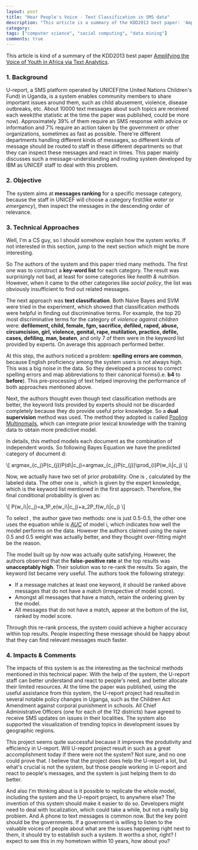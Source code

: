 ```yaml
---
layout: post
title: "Hear People's Voice - Text Classification in SMS data"
description: "This article is a summary of the KDD2013 best paper: 'Amplifying the Voice of Youth in Africa via Text Analytics'. It describes a system used to rank text messages so that people working in the U-report project in Uganga can discover and react to social issues faster and more efficiently. "
category: 
tags: ["computer science", "social computing", "data mining"]
comments: true
---
```


<script type="text/javascript"
  src="http://cdn.mathjax.org/mathjax/latest/MathJax.js?config=TeX-AMS-MML_HTMLorMML">
</script>
<script type="text/javascript"
   src="http://cdn.mathjax.org/mathjax/latest/MathJax.js?config=TeX-AMS-MML_HTMLorMML">
</script>


This article is kind of a summary of the KDD2013 best paper [Amplifying the Voice of Youth in Africa via Text Analytics](http://www.prem-melville.com/publications/unicef-kdd2013.pdf).    

### 1. Background  

U-report, a SMS platform operated by UNICEF(the United Nations Children's Fund) in Uganda, is a system enables community members to share important issues around them, such as child abusement, violence, disease outbreaks, etc. About 10000 text messages about such topics are received each week(the statistic at the time the paper was published, could be more now). Approximately 39% of them require an SMS response with advice or information and 7% require an action taken by the government or other organizations, sometimes as fast as possible. There're different departments handling different kinds of messages, so different kinds of message should be routed to staff in these different departments so that they can inspect these messages and react in times. This paper mainly discusses such a message-understanding and routing system developed by IBM as UNICEF staff to deal with this problem.    

### 2. Objective   

The system aims at **messages ranking** for a specific message category, because the staff in UNICEF will choose a category first(like *water* or *emergency*), then inspect the messages in the descending order of relevance.   

### 3. Technical Approaches  

Well, I'm a CS guy, so I should somehow explain how the system works. If not interested in this section, jump to the next section which might be more interesting. 

So The authors of the system and this paper tried many methods. The first one was to construct a **key-word list** for each category. The result was surprisingly not bad, at least for some categories like *health & nutrition*. However, when it came to the other categories like *social policy*, the list was obviously insufficient to find out related messages.   

The next approach was **text classification**. Both Naive Bayes and SVM were tried in the experiment, which showed that classification methods were helpful in finding out discriminative terms. For example, the top 20 most discriminative terms for the category of *violence against children* were: **defilement, child, female, fgm, sacrifice, defiled, raped, abuse, circumcision, girl, violence, genital, rape, mutilation, practice, defile, cases, defiling, man, beaten**, and only 7 of them were in the keyword list provided by experts. On average this approach performed better.   

At this step, the authors noticed a problem: **spelling errors are common**, because English proficiency among the system users is not always high. This was a big noise in the data. So they developed a process to correct spelling errors and map abbreviations to their canonical forms(i.e. **b4** to **before**). This pre-processing of text helped improving the performance of both approaches mentioned above.  

Next, the authors thought even though text classification methods are better, the keyword lists provided by experts should not be discarded completely because they do provide useful prior knowledge. So a **dual supervision** method was used. The method they adopted is called [Pooling Multinomails](http://www.prem-melville.com/pooling-multinomials-kdd09.pdf), which can integrate prior lexical knowledge with the training data to obtain more predictive model.   

In details, this method models each document as the combination of independent words. So following Bayes Equation we have the predicted category of document d:  

<p>
\[
argmax_{c_j}P(c_{j})P(d\|c_j)=argmax_{c_j}P(c_{j})\prod_{i}P(w_i\|c_j)
\]
</p>

Now, we actually have two set of prior probability<script type="math/tex">P(w_i\|c_j)</script>. One is <script type="math/tex">P_e(w_i\|c_j)</script>, calculated by the labeled data. The other one is <script type="math/tex">P_f(w_i\|c_j)</script>, which is given by the expert knowledge, which is the keyword list mentioned in the first approach. Therefore, the final conditional probability is given as:  

<p>
\[
P(w_i\|c_j)=a_1P_e(w_i\|c_j)+a_2P_f(w_i\|c_j)
\]
</p>

To select <script type="math/tex">a_i</script>, the author gave two methods: one is just 0.5-0.5, the other one uses the equation <script type="math/tex">a_i=log\frac{auc_i}{1 - auc_i}</script> while <script type="math/tex">auc_i</script> is [*AUC*](http://en.wikipedia.org/wiki/Area_under_the_curve_(pharmacokinetics)) of model i, which indicates how well the model performs on the data. However the authors claimed using the naive 0.5 and 0.5 weight was actually better, and they thought over-fitting might be the reason. 

The model built up by now was actually quite satisfying. However, the authors observed that the **false-positive rate** at the top results was **unacceptably high**. Their solution was to re-rank the results. So again, the keyword list became very useful. The authors took the following strategy:

- If a message matches at least one keyword, it should be ranked above messages that do not have a match (irrespective of model score).  
- Amongst all messages that have a match, retain the ordering given by the model.  
- All messages that do not have a match, appear at the bottom of the list, ranked by model score.  

Through this re-rank process, the system could achieve a higher accuracy within top results. People inspecting these message should be happy about that they can find relevant messages much faster. 

### 4. Impacts & Comments
The impacts of this system is as the interesting as the technical methods mentioned in this technical paper. With the help of the system, the U-report staff can better understand and react to people's need, and better allocate their limited resources. At the time the paper was published, using the useful assistance from this system, the U-report project had resulted in several notable policy changes in Uganga, such as the Children Act Amendment against corporal punishment in schools. All Chief Administrative Officers (one for each of the 112 districts) have agreed to receive SMS updates on issues in their localities. The system also supported the visualization of trending topics in development issues by geographic regions.   

This project seems quite successful because it improves the produtivity and efficiency in U-report. Will U-report project result in such as a great accomplishment today if there were not the system? Not sure, and no one could prove that. I believe that the project does help the U-report a lot, but what's crucial is not the system, but those people working in U-report and react to people's messages, and the system is just helping them to do better. 

And also I'm thinking about is it possible to replicate the whole model, including the system and the U-report project, to anywhere else? The invention of this system should make it easier to do so. Developers might need to deal with localization, which could take a while, but not a really big problem. And A phone to text messages is common now. But the key point should be the governments. If a government is willing to listen to the valuable voices of people about what are the issues happening right next to them, it should try to establish such a system. It worths a shot, right? I expect to see this in my hometown within 10 years, how about you? 
 




